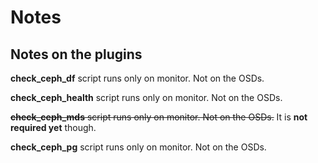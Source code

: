 # Notes

## Notes on the plugins
**check_ceph_df** script runs only on monitor. Not on the OSDs.

**check_ceph_health** script runs only on monitor. Not on the OSDs.

~~**check_ceph_mds** script runs only on monitor. Not on the OSDs.~~ It is **not required yet** though.

**check_ceph_pg** script runs only on monitor. Not on the OSDs.
